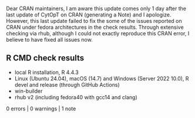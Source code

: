 Dear CRAN maintainers, 
I am aware this update comes only 1 day after the last update of CytOpT on CRAN (generating a Note)
and I apologize. However, this last update failed to fix the some of the issues 
reported on CRAN under fedora architectures in the check results. Through extensive 
checking via rhub, although I could not exactly reproduce this CRAN error, 
I believe to have fixed all issues now.
 
## R CMD check results

 * local R installation, R 4.4.3
 * Linux (Ubuntu 24.04), macOS (14.7) and Windows (Server 2022 10.0), R devel and release (through GitHub Actions)
 * win-builder
 * rhub v2 (including fedora40 with gcc14 and clang)

0 errors | 0 warnings | 1 note

